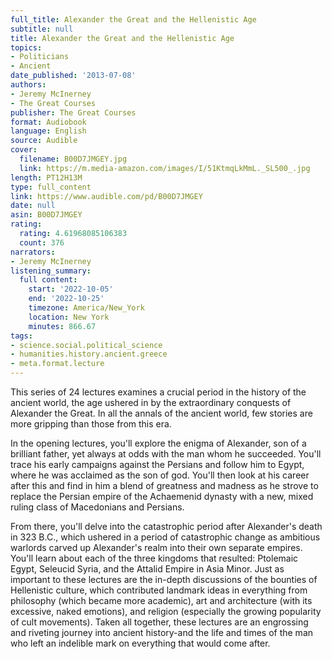 ```yaml
---
full_title: Alexander the Great and the Hellenistic Age
subtitle: null
title: Alexander the Great and the Hellenistic Age
topics:
- Politicians
- Ancient
date_published: '2013-07-08'
authors:
- Jeremy McInerney
- The Great Courses
publisher: The Great Courses
format: Audiobook
language: English
source: Audible
cover:
  filename: B00D7JMGEY.jpg
  link: https://m.media-amazon.com/images/I/51KtmqLkMmL._SL500_.jpg
length: PT12H13M
type: full_content
link: https://www.audible.com/pd/B00D7JMGEY
date: null
asin: B00D7JMGEY
rating:
  rating: 4.61968085106383
  count: 376
narrators:
- Jeremy McInerney
listening_summary:
  full content:
    start: '2022-10-05'
    end: '2022-10-25'
    timezone: America/New_York
    location: New York
    minutes: 866.67
tags:
- science.social.political_science
- humanities.history.ancient.greece
- meta.format.lecture
---
```

This series of 24 lectures examines a crucial period in the history of the ancient world, the age ushered in by the extraordinary conquests of Alexander the Great. In all the annals of the ancient world, few stories are more gripping than those from this era.

In the opening lectures, you'll explore the enigma of Alexander, son of a brilliant father, yet always at odds with the man whom he succeeded. You'll trace his early campaigns against the Persians and follow him to Egypt, where he was acclaimed as the son of god. You'll then look at his career after this and find in him a blend of greatness and madness as he strove to replace the Persian empire of the Achaemenid dynasty with a new, mixed ruling class of Macedonians and Persians.

From there, you'll delve into the catastrophic period after Alexander's death in 323 B.C., which ushered in a period of catastrophic change as ambitious warlords carved up Alexander's realm into their own separate empires. You'll learn about each of the three kingdoms that resulted: Ptolemaic Egypt, Seleucid Syria, and the Attalid Empire in Asia Minor. Just as important to these lectures are the in-depth discussions of the bounties of Hellenistic culture, which contributed landmark ideas in everything from philosophy (which became more academic), art and architecture (with its excessive, naked emotions), and religion (especially the growing popularity of cult movements). Taken all together, these lectures are an engrossing and riveting journey into ancient history-and the life and times of the man who left an indelible mark on everything that would come after.


